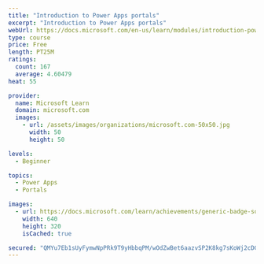 ```yaml
---
title: "Introduction to Power Apps portals"
excerpt: "Introduction to Power Apps portals"
webUrl: https://docs.microsoft.com/en-us/learn/modules/introduction-power-apps-portals/
type: course
price: Free
length: PT25M
ratings:
  count: 167
  average: 4.60479
heat: 55

provider:
  name: Microsoft Learn
  domain: microsoft.com
  images:
    - url: /assets/images/organizations/microsoft.com-50x50.jpg
      width: 50
      height: 50

levels:
  - Beginner

topics:
  - Power Apps
  - Portals

images:
  - url: https://docs.microsoft.com/learn/achievements/generic-badge-social.png
    width: 640
    height: 320
    isCached: true

secured: "QMYu7Eb1sUyFymwNpPRk9T9yHbbqPM/wOdZwBet6aazvSP2K8kg7sKoWj2cDGoGdalEfOqMbofjoIOvMWzBB+5GAsTaqVNnmUSNhFZSucRhJaKSBIAHP8+BGqBQuLsNV1qhgPp2Dz53TnSKTF64HlIey5F09mgM842YU6AdHXM4DBAvqKcwJtjrutQH+o1eixWfZ21k+hGhxTPhce1vOOOuz4HHmzybD5k6/YLQlqWCLvj+OZZyNNDM0YaB+5Ml1KI6WDcLNSQD1LJbNFS2bPezWhUnH3nvUllo3mk4h5I7AVrebzdv618MmKG7aql0nGF93xUUCrCOoVDWm28l+WvrhdtixlC5UIwLDnqq21bgpAcYTyQ5C7IG/pfqXRJTyOR0OM7yrm+jjd0nqnLeOjQ==;5QjjrsH5qEkgErUgOKASiw=="
---
```


